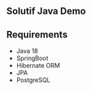 ## Solutif Java Demo

## Requirements
 - Java 18
 - SpringBoot
 - Hibernate ORM
 - JPA
 - PostgreSQL